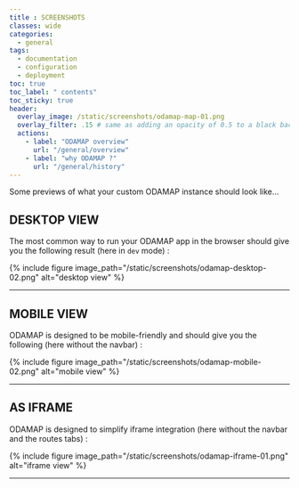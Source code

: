 ```yaml
---
title : SCREENSHOTS
classes: wide
categories:
  - general
tags:
  - documentation
  - configuration
  - deployment
toc: true
toc_label: " contents"
toc_sticky: true
header:
  overlay_image: /static/screenshots/odamap-map-01.png
  overlay_filter: .15 # same as adding an opacity of 0.5 to a black background
  actions:
    - label: "ODAMAP overview"
      url: "/general/overview"
    - label: "why ODAMAP ?"
      url: "/general/history"
---
```


Some previews of what your custom ODAMAP instance should look like...

## DESKTOP VIEW

The most common way to run your ODAMAP app in the browser should give you the following result (here in `dev` mode) :

{% include figure image_path="/static/screenshots/odamap-desktop-02.png" alt="desktop view" %}

---

## MOBILE VIEW

ODAMAP is designed to be mobile-friendly and should give you the following (here without the navbar) :

{% include figure image_path="/static/screenshots/odamap-mobile-02.png" alt="mobile view" %}

---

## AS IFRAME

ODAMAP is designed to simplify iframe integration (here without the navbar and the routes tabs) :

{% include figure image_path="/static/screenshots/odamap-iframe-01.png" alt="iframe view" %}

---

<br>
<br>

